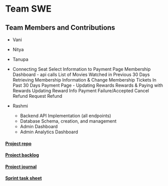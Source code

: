 # Team SWE
## Team Members and Contributions
* Vani
* Nitya
* Tanupa
*   Connecting Seat Select Information to Payment Page 
    Membership Dashboard - api calls 
	      List of Movies Watched in Previous 30 Days
	      Retrieving Membership Information & Change Membership 
	      Tickets In Past 30 Days 
    Payment Page - 
	    Updating Rewards
	    Rewards & Paying with Rewards
	    Updating Reward Info 
	    Payment Failure/Accepted 
Cancel Refund
Request Refund 

* Rashmi
  * Backend API Implementation (all endpoints)
  * Database Schema, creation, and management
  * Admin Dashboard
  * Admin Analytics Dashboard

#### [Project repo](https://github.com/gopinathsjsu/team-project-swe/tree/master)
#### [Project backlog](https://docs.google.com/spreadsheets/d/1Vp7y_yNG8E_2IXD0PCCNqV-gu_kiEn4KwN2t2rp0cNc/edit?usp=drive_link)
#### [Project journal](https://drive.google.com/drive/folders/1UNs8ECa3x-ZLph5XEBL7MZQElcy2R4dY?usp=drive_link)
#### [Sprint task sheet](https://docs.google.com/spreadsheets/d/1lffAHhdplSi4oc8NDlnvqoF-C-uH_2GBhyjHBrNt2MY/edit?usp=drive_link)
